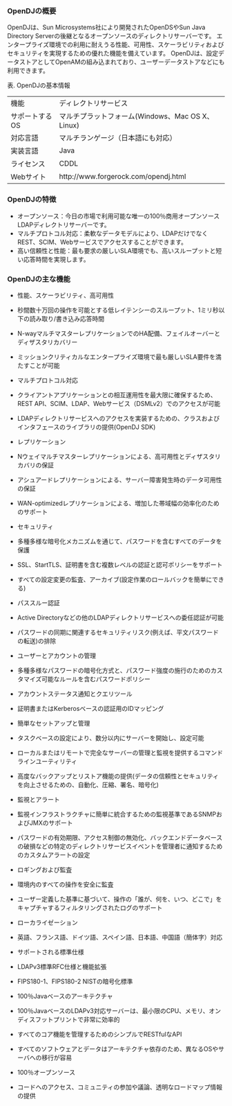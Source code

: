 ### OpenDJの概要

OpenDJは、Sun Microsystems社により開発されたOpenDSやSun Java Directory Serverの後継となるオープンソースのディレクトリサーバーです。
エンタープライズ環境での利用に耐えうる性能、可用性、スケーラビリティおよびセキュリティを実現するための優れた機能を備えています。
OpenDJは、設定データストアとしてOpenAMの組み込まれており、ユーザーデータストアなどにも利用できます。

表. OpenDJの基本情報  

<table>
  <tbody>
    <tr>
      <td>機能</td>
      <td>ディレクトリサービス</td>
    </tr>
    <tr>
      <td>サポートするOS</td>
      <td>マルチプラットフォーム(Windows、Mac OS X、Linux)</td>
    </tr>
    <tr>
      <td>対応言語</td>
      <td>マルチランゲージ（日本語にも対応）</td>
    </tr>
    <tr>
      <td>実装言語</td>
      <td>Java</td>
    </tr>
    <tr>
      <td>ライセンス</td>
      <td>CDDL</td>
    </tr>
    <tr>
      <td>Webサイト</td>
      <td>http://www.forgerock.com/opendj.html</td>
    </tr>
  </tbody>
</table>

### OpenDJの特徴

- オープンソース：今日の市場で利用可能な唯一の100％商用オープンソースLDAPディレクトリサーバーです。
- マルチプロトコル対応：柔軟なデータモデルにより、LDAPだけでなくREST、SCIM、Webサービスでアクセスすることができます。
- 高い信頼性と性能：最も要求の厳しいSLA環境でも、高いスループットと短い応答時間を実現します。

### OpenDJの主な機能

- 性能、スケーラビリティ、高可用性

 - 秒間数十万回の操作を可能とする低レイテンシーのスループット、1ミリ秒以下の読み取り/書き込み応答時間
 - N-wayマルチマスターレプリケーションでのHA配備、フェイルオーバーとディザスタリカバリー
 - ミッションクリティカルなエンタープライズ環境で最も厳しいSLA要件を満たすことが可能

- マルチプロトコル対応

 - クライアントアプリケーションとの相互運用性を最大限に確保するため、REST API、SCIM、LDAP、Webサービス（DSMLv2）でのアクセスが可能
 - LDAPディレクトリサービスへのアクセスを実装するための、クラスおよびインタフェースのライブラリの提供(OpenDJ SDK)

- レプリケーション

 - Nウェイマルチマスターレプリケーションによる、高可用性とディザスタリカバリの保証
 - アシュアードレプリケーションによる、サーバー障害発生時のデータ可用性の保証
 - WAN-optimizedレプリケーションによる、増加した帯域幅の効率化のためのサポート

- セキュリティ

 - 多種多様な暗号化メカニズムを通じて、パスワードを含むすべてのデータを保護
 - SSL、StartTLS、証明書を含む複数レベルの認証と認可ポリシーをサポート
 - すべての設定変更の監査、アーカイブ(設定作業のロールバックを簡単にできる)

- パススルー認証

 - Active Directoryなどの他のLDAPディレクトリサービスへの委任認証が可能
 - パスワードの同期に関連するセキュリティリスク(例えば、平文パスワードの転送)の排除

- ユーザーとアカウントの管理

 - 多種多様なパスワードの暗号化方式と、パスワード強度の施行のためのカスタマイズ可能なルールを含むパスワードポリシー
 - アカウントステータス通知とクエリツール
 - 証明書またはKerberosベースの認証用のIDマッピング

- 簡単なセットアップと管理

 - タスクベースの設定により、数分以内にサーバーを開始し、設定可能
 - ローカルまたはリモートで完全なサーバーの管理と監視を提供するコマンドラインユーティリティ
 - 高度なバックアップとリストア機能の提供(データの信頼性とセキュリティを向上させるための、自動化、圧縮、署名、暗号化)

- 監視とアラート

 - 監視インフラストラクチャに簡単に統合するための監視基準であるSNMPおよびJMXのサポート
 - パスワードの有効期限、アクセス制御の無効化、バックエンドデータベースの破損などの特定のディレクトリサービスイベントを管理者に通知するためのカスタムアラートの設定

- ロギングおよび監査

 - 環境内のすべての操作を安全に監査
 - ユーザー定義した基準に基づいて、操作の「誰が、何を、いつ、どこで」をキャプチャするフィルタリングされたログのサポート

- ローカライゼーション

 - 英語、フランス語、ドイツ語、スペイン語、日本語、中国語（簡体字）対応

- サポートされる標準仕様

 - LDAPv3標準RFC仕様と機能拡張
 - FIPS180-1、FIPS180-2 NISTの暗号化標準

- 100％Javaベースのアーキテクチャ

 - 100％JavaベースのLDAPv3対応サーバーは、最小限のCPU、メモリ、オンディスフットプリントで非常に効率的
 - すべてのコア機能を管理するためのシンプルでRESTfulなAPI
 - すべてのソフトウェアとデータはアーキテクチャ依存のため、異なるOSやサーバへの移行が容易

- 100％オープンソース

 - コードへのアクセス、コミュニティの参加や議論、透明なロードマップ情報の提供
